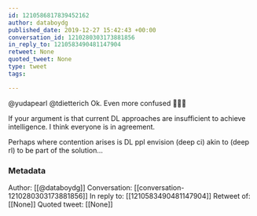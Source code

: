 ```yaml
---
id: 1210586817839452162
author: databoydg
published_date: 2019-12-27 15:42:43 +00:00
conversation_id: 1210280303173881856
in_reply_to: 1210583490481147904
retweet: None
quoted_tweet: None
type: tweet
tags:

---
```


@yudapearl @tdietterich Ok. Even more confused 🤷🏾‍♂️

If your argument is that current DL approaches are insufficient to achieve intelligence. I think everyone is in agreement.

Perhaps where contention arises is DL ppl envision (deep ci) akin to (deep rl) to be part of the solution...

### Metadata

Author: [[@databoydg]]
Conversation: [[conversation-1210280303173881856]]
In reply to: [[1210583490481147904]]
Retweet of: [[None]]
Quoted tweet: [[None]]
